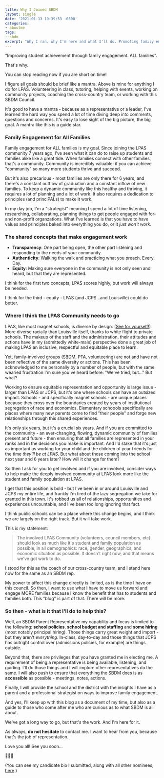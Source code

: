 ```yaml
---
title: Why I Joined SBDM
layout: single
date: '2021-01-13 19:39:53 -0500'
categories:
- aboutme
tags:
- sbdm
excerpt: "Why I ran, why I'm here and what I'll do. Promoting family engagement for ALL families."
---
```


"Improving student achievement through family engagement. ALL families".

That's why. 

You can stop reading now if you are short on time!

I figure all goals should be brief like a mantra. Above is mine for anything I do for LPAS. Volunteering in class, tutoring, helping with events, working on community projects, coaching the cross-country team, or working with this SBDM Council. 

It's good to have a mantra - because as a representative or a leader, I've learned the hard way you spend a lot of time diving deep into comments, questions and concerns. It's easy to lose sight of the big picture, the big goal. A mantra like this is a guide star.

### Family Engagement for All Families ###

Family engagement for ALL families is my goal. Since joining the LPAS community 7 years ago, I've seen what it can do to raise up students and families alike like a great tide. When families connect with other families, that's a community. Community is incredibly valuable: if you can achieve "community" so many more students thrive and succeed. 

But it's also precarious - most families are only there for 6 years, and there's a constant outflow of graduation and a constant inflow of new families. To keep a dynamic community like this healthy and thriving, it requires a lot of planning and a lot of work. It also requires a dedication to principles (and princiPALs) to make it work.

In my day job, I'm a  "strategist" meaning I spend a lot of time listening, researching, collaborating, planning things to get people engaged with for- and non-profit organzations. What I've learned is that you have to have values and principles baked into everything you do, or it *just won't work*. 

### The shared concepts that make engagement work ###

* **Transparency**: One part being open, the other part listening and responding to the needs of your community.
* **Authenticity**: Walking the walk and practicing what you preach. Every. Day.
* **Equity**: Making sure everyone in the community is not only seen and heard, but that they are represented.

I think for the first two concepts, LPAS scores highly, but work will always be needed.

I think for the third - equity - LPAS (and JCPS...and Louisville) could do better. 

### Where I think the LPAS Community needs to go ###

LPAS, like most magnet schools, is diverse by design. ([See for yourself!](https://assessment.jefferson.kyschools.us/PublicDatasets/pdf/2021/47_Current_Enrollment_Race_Gender_ES.pdf)) More diverse racially than Louisville itself, thanks to white flight to private schools. The makeup of the staff and the administration, their attitudes and actions have in my (admittedly white-male) perspective done a great job of making LPAS an inclusive, respectful and equitable place to learn. 

Yet, family-involved groups (SBDM, PTA, volunteering) are not and have not been reflective of the same diversity or actions. This has been acknowledged to me personally by a number of people, but with the same wearied frustration I'm sure you've heard before: "We've tried, but..." But what?

Working to ensure equitable representation and opportunity is large issue - larger than LPAS or JCPS, but it's one where schools can have an outsized impact. Schools - and specifically magnet schools - are unique places because they cross over the boundaries created by years of institutional segregation of race and economics. Elementary schoools specifically are places where many new parents come to find "their people" and forge new relationships through this shared experiences.

It's only six years, but it's a crucial six years. And if you are committed to the community - an ever-changing, flowing, dynamic community of families present and future - then ensuring that all families are represented in your ranks and in the decisions you make is important. And I'd stake that it's just as important as working for your child and the children of your friends for the time *they'll be at LPAS*. But what about those coming into the school next year and 6 years later? How will it change for them? 

So then I ask for you to get involved and if you are involved, consider ways to help make the deeply involved community at LPAS look more like the student and family population at LPAS.

I get that this position is bold - but I've been in or around Louisville and JCPS my entire life, and frankly I'm tired of the lazy segregation we take for granted in this town. It's robbed us all of relationships, opportunities and experiences uncountable, and I've been too long ignoring that fact. 

I think public schools can be a place where this change begins, and I think we are largely on the right track. But it will take work.

This is my statement:

> The involved LPAS Community (volunteers, council members, etc) should look as much like it's student and family population as possible, in all demographics: race, gender, geographics, and economic situation as possible. It doesn't right now, and that means we've got work to do. 

I stood for this as the coach of our cross-country team, and I stand here now for the same as an SBDM rep. 

My power to affect this change directly is limited, as is the time I have on this council. So then, I want to use what I have to move us forward and engage MORE families because I know the benefit that has to students and families both. This "blog" is part of that. There will be more.

### So then - what is it that I'll do to help this? ###

Well, an SBDM Parent Representative my capability and focus is limited to the following: **school policies**, **school budget and staffing** and **some hiring** (most notably principal hiring). Those things carry great weight and import - but they aren't *everything*. In-class, day-to-day and those things that JCPS has outright control over (admissions policies, for example) are things outside.

Beyond that, there are privileges that you have granted me in electing me. A requirement of being a representative is being available, listening, and guiding. I'll do those things and I will implore other representatives do the same. I will also push to ensure that everything the SBDM does is as **accessible** as possible - meetings, notes, actions. 

Finally, I will provide the school and the district with the insights I have as a parent and a professional strategist on ways to improve family engagement.  

And yes, I'll keep up with this blog as a document of my time, but also as a guide to those who come after me who are curious as to what SBDM is all about.

We've got a long way to go, but that's the work. And I'm here for it.

As always, **do not hesitate** to contact me. I want to hear from you, because that's the job of representation. 

Love you all! See you soon...

🐶🐶🐶

(You can see my candidate bio I submitted, along with all other nominees, [here](https://docs.google.com/document/u/1/d/1qPZ7u95Z_aWTji28vAffEOSWyvD_yTLFtXpQwmbwB1c/).)